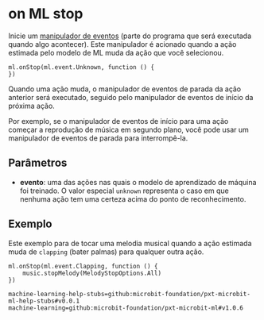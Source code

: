# on ML stop

Inicie um [manipulador de eventos](/reference/event-handler) (parte do programa que será executada quando algo acontecer). Este manipulador é acionado quando a ação estimada pelo modelo de ML muda da ação que você selecionou.

```sig
ml.onStop(ml.event.Unknown, function () {
})
```

Quando uma ação muda, o manipulador de eventos de parada da ação anterior será executado, seguido pelo manipulador de eventos de início da próxima ação.

Por exemplo, se o manipulador de eventos de início para uma ação começar a reprodução de música em segundo plano, você pode usar um manipulador de eventos de parada para interrompê-la.

## Parâmetros

- **evento**: uma das ações nas quais o modelo de aprendizado de máquina foi treinado. O valor especial `unknown` representa o caso em que nenhuma ação tem uma certeza acima do ponto de reconhecimento.

## Exemplo

Este exemplo para de tocar uma melodia musical quando a ação estimada muda de `clapping` (bater palmas) para qualquer outra ação.

```blocks
ml.onStop(ml.event.Clapping, function () {
    music.stopMelody(MelodyStopOptions.All)
})
```

```package
machine-learning-help-stubs=github:microbit-foundation/pxt-microbit-ml-help-stubs#v0.0.1
machine-learning=github:microbit-foundation/pxt-microbit-ml#v1.0.6
```
